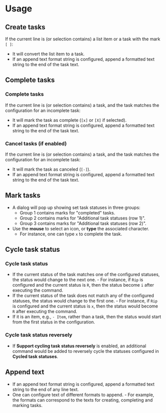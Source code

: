 # Usage

## Create tasks

If the current line is (or selection contains) a list item or a task with the mark `[ ]`:

- It will convert the list item to a task.
- If an append text format string is configured, append a formatted text string to the end of the task text.

## Complete tasks

### Complete tasks

If the current line is (or selection contains) a task, and the task matches the configuration for an incomplete task:

- It will mark the task as complete (`[x]` or `[X]` if selected). 
- If an append text format string is configured, append a formatted text string to the end of the task text.

### Cancel tasks (if enabled)

If the current line is (or selection contains) a task, and the task matches the configuration for an incomplete task:

- It will mark the task as canceled (`[-]`). 
- If an append text format string is configured, append a formatted text string to the end of the task text.

## Mark tasks

- A dialog will pop up showing set task statuses in three groups:
    - Group 1 contains marks for "completed" tasks.
    - Group 2 contains marks for "Additional task statuses (row 1)".
    - Group 3 contains marks for "Additional task statuses (row 2)".
- Use the **mouse** to select an icon, or **type** the associated character.
    - For instance, one can type `x` to complete the task.

## Cycle task status

### Cycle task status

- If the current status of the task matches one of the configured statuses, the status would change to the next one.
      - For instance, if `Rip` is configured and the current status is `R`, then the status become `i` after executing the command.
- If the current status of the task does not match any of the configured statuses, the status would change to the first one.
      - For instance, if `Rip` is configured and the current status is `x`, then the status would become `R` after executing the command.
- If it is an item, e.g., `- Item`, rather than a task, then the status would start from the first status in the configuration.

### Cycle task status reversely

- If **Support cycling task status reversely** is enabled, an additional command would be added to reversely cycle the statuses configured in **Cycled task statuses**.

## Append text

- If an append text format string is configured, append a formatted text string to the end of any line text.
- One can configure text of different formats to append.
      - For example, the formats can correspond to the texts for creating, completing and marking tasks.
